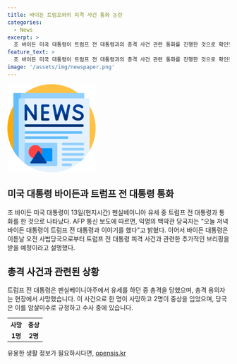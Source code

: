 ```yaml
---
title: 바이든 트럼프와의 피격 사건 통화 논란
categories:
  - News
excerpt: >
  조 바이든 미국 대통령이 트럼프 전 대통령과의 총격 사건 관련 통화를 진행한 것으로 확인됐다. 바이든 대통령은 이를 계기로 사법당국으로부터 추가 브리핑을 받을 예정이며, 트럼프 전 대통령이 총격을 당한 사건은 암살미수로 취급되고 수사 중이다. 현장에서 사살된 용의자로 인해 한 명이 사망하고 2명이 중상을 입었다.
feature_text: >
  조 바이든 미국 대통령이 트럼프 전 대통령과의 총격 사건 관련 통화를 진행한 것으로 확인됐다. 바이든 대통령은 이를 계기로 사법당국으로부터 추가 브리핑을 받을 예정이며, 트럼프 전 대통령이 총격을 당한 사건은 암살미수로 취급되고 수사 중이다. 현장에서 사살된 용의자로 인해 한 명이 사망하고 2명이 중상을 입었다.
image: '/assets/img/newspaper.png'
---
```


<p><img src="/assets/img/newspaper.png" alt="kimp 속보" /></p>

<h2 data-ke-size="size26">미국 대통령 바이든과 트럼프 전 대통령 통화</h2>

<p data-ke-size="size16">조 바이든 미국 대통령이 13일(현지시간) 펜실베이니아 유세 중 트럼프 전 대통령과 통화를 한 것으로 나타났다. AFP 통신 보도에 따르면, 익명의 백악관 당국자는 "오늘 저녁 바이든 대통령이 트럼프 전 대통령과 이야기를 했다"고 밝혔다. 이어서 바이든 대통령은 이튿날 오전 사법당국으로부터 트럼프 전 대통령 피격 사건과 관련한 추가적인 브리핑을 받을 예정이라고 설명했다.</p>

<h2 data-ke-size="size26">총격 사건과 관련된 상황</h2>

<p data-ke-size="size16">트럼프 전 대통령은 펜실베이니아주에서 유세를 하던 중 총격을 당했으며, 총격 용의자는 현장에서 사망했습니다. 이 사건으로 한 명이 사망하고 2명이 중상을 입었으며, 당국은 이를 암살미수로 규정하고 수사 중에 있습니다.</p>

<table>
    <tr>
        <th>사망</th>
        <th>중상</th>
    </tr>
    <tr>
        <td style="text-align: center; height: 17px;"><b>1명</b></td>
        <td style="text-align: center; height: 17px;"><b>2명</b></td>
    </tr>
</table>
유용한 생활 정보가 필요하시다면, <a href="https://opensis.kr" rel="dofollow">opensis.kr</a>


